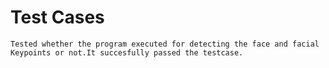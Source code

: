 # Test Cases

    Tested whether the program executed for detecting the face and facial Keypoints or not.It succesfully passed the testcase.
